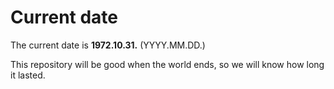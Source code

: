 # Current date

The current date is **1972.10.31.** (YYYY.MM.DD.)

This repository will be good when the world ends, so we will know how long it lasted.